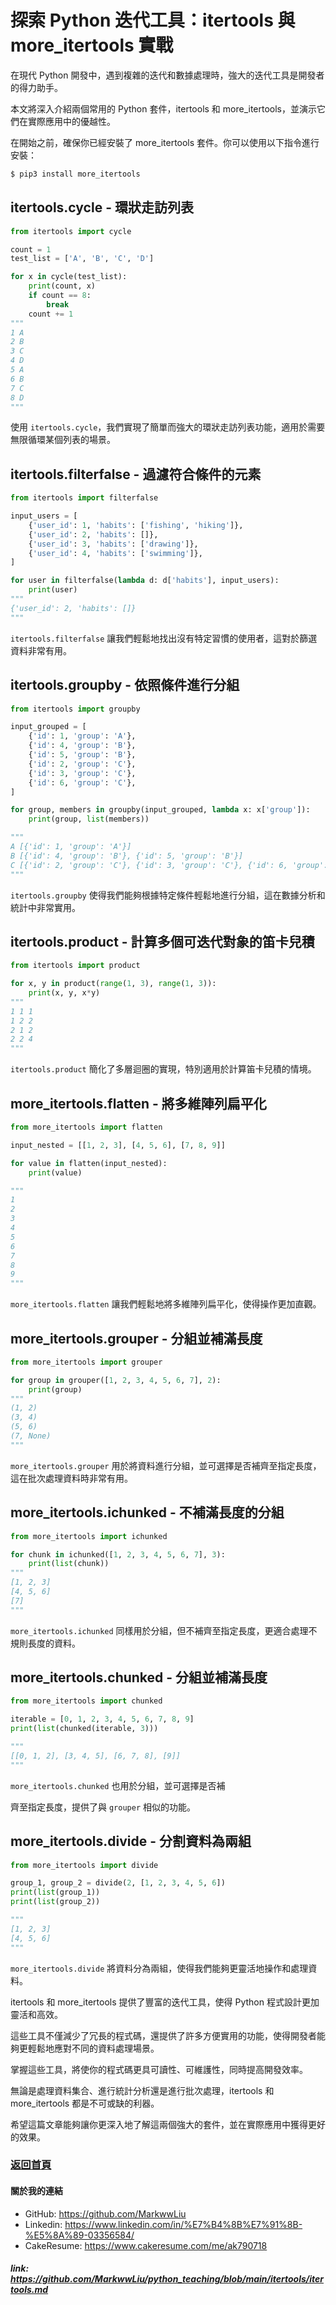 # 探索 Python 迭代工具：itertools 與 more_itertools 實戰

在現代 Python 開發中，遇到複雜的迭代和數據處理時，強大的迭代工具是開發者的得力助手。

本文將深入介紹兩個常用的 Python 套件，itertools 和 more_itertools，並演示它們在實際應用中的優越性。

在開始之前，確保你已經安裝了 more_itertools 套件。你可以使用以下指令進行安裝：

```bash
$ pip3 install more_itertools
```

## itertools.cycle - 環狀走訪列表

```python
from itertools import cycle

count = 1
test_list = ['A', 'B', 'C', 'D']

for x in cycle(test_list):
    print(count, x)
    if count == 8:
        break
    count += 1
"""
1 A
2 B
3 C
4 D
5 A
6 B
7 C
8 D
"""
```

使用 `itertools.cycle`，我們實現了簡單而強大的環狀走訪列表功能，適用於需要無限循環某個列表的場景。

## itertools.filterfalse - 過濾符合條件的元素

```python
from itertools import filterfalse

input_users = [
    {'user_id': 1, 'habits': ['fishing', 'hiking']},
    {'user_id': 2, 'habits': []},
    {'user_id': 3, 'habits': ['drawing']},
    {'user_id': 4, 'habits': ['swimming']},
]

for user in filterfalse(lambda d: d['habits'], input_users):
    print(user)
"""
{'user_id': 2, 'habits': []}
"""
```

`itertools.filterfalse` 讓我們輕鬆地找出沒有特定習慣的使用者，這對於篩選資料非常有用。

## itertools.groupby - 依照條件進行分組

```python
from itertools import groupby

input_grouped = [
    {'id': 1, 'group': 'A'},
    {'id': 4, 'group': 'B'},
    {'id': 5, 'group': 'B'},
    {'id': 2, 'group': 'C'},
    {'id': 3, 'group': 'C'},
    {'id': 6, 'group': 'C'},
]

for group, members in groupby(input_grouped, lambda x: x['group']):
    print(group, list(members))

"""
A [{'id': 1, 'group': 'A'}]
B [{'id': 4, 'group': 'B'}, {'id': 5, 'group': 'B'}]
C [{'id': 2, 'group': 'C'}, {'id': 3, 'group': 'C'}, {'id': 6, 'group': 'C'}]
"""
```

`itertools.groupby` 使得我們能夠根據特定條件輕鬆地進行分組，這在數據分析和統計中非常實用。

## itertools.product - 計算多個可迭代對象的笛卡兒積

```python
from itertools import product

for x, y in product(range(1, 3), range(1, 3)):
    print(x, y, x*y)
"""
1 1 1
1 2 2
2 1 2
2 2 4
"""
```

`itertools.product` 簡化了多層迴圈的實現，特別適用於計算笛卡兒積的情境。

## more_itertools.flatten - 將多維陣列扁平化

```python
from more_itertools import flatten

input_nested = [[1, 2, 3], [4, 5, 6], [7, 8, 9]]

for value in flatten(input_nested):
    print(value)

"""
1
2
3
4
5
6
7
8
9
"""
```

`more_itertools.flatten` 讓我們輕鬆地將多維陣列扁平化，使得操作更加直觀。

## more_itertools.grouper - 分組並補滿長度

```python
from more_itertools import grouper

for group in grouper([1, 2, 3, 4, 5, 6, 7], 2):
    print(group)
"""
(1, 2)
(3, 4)
(5, 6)
(7, None)
"""
```

`more_itertools.grouper` 用於將資料進行分組，並可選擇是否補齊至指定長度，這在批次處理資料時非常有用。

## more_itertools.ichunked - 不補滿長度的分組

```python
from more_itertools import ichunked

for chunk in ichunked([1, 2, 3, 4, 5, 6, 7], 3):
    print(list(chunk))
"""
[1, 2, 3]
[4, 5, 6]
[7]
"""
```

`more_itertools.ichunked` 同樣用於分組，但不補齊至指定長度，更適合處理不規則長度的資料。

## more_itertools.chunked - 分組並補滿長度

```python
from more_itertools import chunked

iterable = [0, 1, 2, 3, 4, 5, 6, 7, 8, 9]
print(list(chunked(iterable, 3)))

"""
[[0, 1, 2], [3, 4, 5], [6, 7, 8], [9]]
"""
```

`more_itertools.chunked` 也用於分組，並可選擇是否補

齊至指定長度，提供了與 `grouper` 相似的功能。

## more_itertools.divide - 分割資料為兩組

```python
from more_itertools import divide

group_1, group_2 = divide(2, [1, 2, 3, 4, 5, 6])
print(list(group_1))
print(list(group_2))

"""
[1, 2, 3]
[4, 5, 6]
"""
```

`more_itertools.divide` 將資料分為兩組，使得我們能夠更靈活地操作和處理資料。

itertools 和 more_itertools 提供了豐富的迭代工具，使得 Python 程式設計更加靈活和高效。

這些工具不僅減少了冗長的程式碼，還提供了許多方便實用的功能，使得開發者能夠更輕鬆地應對不同的資料處理場景。

掌握這些工具，將使你的程式碼更具可讀性、可維護性，同時提高開發效率。

無論是處理資料集合、進行統計分析還是進行批次處理，itertools 和 more_itertools 都是不可或缺的利器。

希望這篇文章能夠讓你更深入地了解這兩個強大的套件，並在實際應用中獲得更好的效果。

### [返回首頁](../README.md)

#### 關於我的連結
- GitHub: https://github.com/MarkwwLiu
- Linkedin: https://www.linkedin.com/in/%E7%B4%8B%E7%91%8B-%E5%8A%89-03356584/
- CakeResume: https://www.cakeresume.com/me/ak790718

##### link: https://github.com/MarkwwLiu/python_teaching/blob/main/itertools/itertools.md
